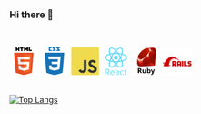 ### Hi there 👋
<br>


<img src="https://github.com/devicons/devicon/blob/master/icons/html5/html5-original-wordmark.svg" alt="html logo" width="50" height="50" /> <img src="https://github.com/devicons/devicon/blob/master/icons/css3/css3-plain-wordmark.svg" alt="css logo" width="50" height="50" /> <img src="https://github.com/devicons/devicon/blob/master/icons/javascript/javascript-original.svg" alt="js logo" width="50" height="50" /> <img src="https://github.com/devicons/devicon/blob/master/icons/react/react-original-wordmark.svg" alt="react logo" width="50" height="50" /> <img src="https://github.com/devicons/devicon/blob/master/icons/ruby/ruby-original-wordmark.svg" alt="ruby logo" width="50" height="50" /> <img src="https://github.com/devicons/devicon/blob/master/icons/rails/rails-plain-wordmark.svg" alt="ruby on rails logo" width="50" height="50" /><br>
<br>

[![Top Langs](https://github-readme-stats.vercel.app/api/top-langs/?username=DadaLV&layout=compact&theme=transparent)](https://github.com/DadaLV/github-readme-stats)

<!--
**DadaLV/DadaLV** is a ✨ _special_ ✨ repository because its `README.md` (this file) appears on your GitHub profile.

Here are some ideas to get you started:

- 🔭 I’m currently working on ...
- 🌱 I’m currently learning ...
- 👯 I’m looking to collaborate on ...
- 🤔 I’m looking for help with ...
- 💬 Ask me about ...
- 📫 How to reach me: ...
- 😄 Pronouns: ...
- ⚡ Fun fact: ...
-->
